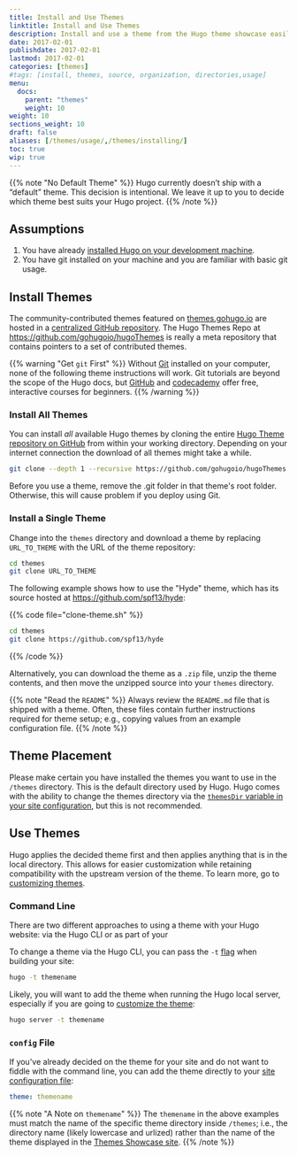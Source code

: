 ```yaml
---
title: Install and Use Themes
linktitle: Install and Use Themes
description: Install and use a theme from the Hugo theme showcase easily through the CLI.
date: 2017-02-01
publishdate: 2017-02-01
lastmod: 2017-02-01
categories: [themes]
#tags: [install, themes, source, organization, directories,usage]
menu:
  docs:
    parent: "themes"
    weight: 10
weight: 10
sections_weight: 10
draft: false
aliases: [/themes/usage/,/themes/installing/]
toc: true
wip: true
---
```


{{% note "No Default Theme" %}}
Hugo currently doesn’t ship with a “default” theme. This decision is intentional. We leave it up to you to decide which theme best suits your Hugo project.
{{% /note %}}

## Assumptions

1. You have already [installed Hugo on your development machine][install].
2. You have git installed on your machine and you are familiar with basic git usage.

## Install Themes

The community-contributed themes featured on [themes.gohugo.io](//themes.gohugo.io/) are hosted in a [centralized GitHub repository][themesrepo]. The Hugo Themes Repo at <https://github.com/gohugoio/hugoThemes> is really a meta repository that contains pointers to a set of contributed themes.

{{% warning "Get `git` First" %}}
Without [Git](https://git-scm.com/) installed on your computer, none of the following theme instructions will work. Git tutorials are beyond the scope of the Hugo docs, but [GitHub](https://try.github.io/) and [codecademy](https://www.codecademy.com/learn/learn-git) offer free, interactive courses for beginners.
{{% /warning %}}

### Install All Themes

You can install *all* available Hugo themes by cloning the entire [Hugo Theme repository on GitHub][themesrepo] from within your working directory. Depending on your internet connection the download of all themes might take a while.

```bash
git clone --depth 1 --recursive https://github.com/gohugoio/hugoThemes.git themes
```

Before you use a theme, remove the .git folder in that theme's root folder. Otherwise, this will cause problem if you deploy using Git.

### Install a Single Theme

Change into the `themes` directory and download a theme by replacing `URL_TO_THEME` with the URL of the theme repository:

```bash
cd themes
git clone URL_TO_THEME
```

The following example shows how to use the "Hyde" theme, which has its source hosted at <https://github.com/spf13/hyde>:

{{% code file="clone-theme.sh" %}}
```bash
cd themes
git clone https://github.com/spf13/hyde
```
{{% /code %}}

Alternatively, you can download the theme as a `.zip` file, unzip the theme contents, and then move the unzipped source into your `themes` directory.

{{% note "Read the `README`" %}}
Always review the `README.md` file that is shipped with a theme. Often, these files contain further instructions required for theme setup; e.g., copying values from an example configuration file.
{{% /note %}}

## Theme Placement

Please make certain you have installed the themes you want to use in the
`/themes` directory. This is the default directory used by Hugo. Hugo comes with the ability to change the themes directory via the [`themesDir` variable in your site configuration][config], but this is not recommended.

## Use Themes

Hugo applies the decided theme first and then applies anything that is in the local directory. This allows for easier customization while retaining compatibility with the upstream version of the theme. To learn more, go to [customizing themes][customizethemes].

### Command Line

There are two different approaches to using a theme with your Hugo website: via the Hugo CLI or as part of your

To change a theme via the Hugo CLI, you can pass the `-t` [flag][] when building your site:

```bash
hugo -t themename
```

Likely, you will want to add the theme when running the Hugo local server, especially if you are going to [customize the theme][customizethemes]:

```bash
hugo server -t themename
```

### `config` File

If you've already decided on the theme for your site and do not want to fiddle with the command line, you can add the theme directly to your [site configuration file][config]:

```yaml
theme: themename
```

{{% note "A Note on `themename`" %}}
The `themename` in the above examples must match the name of the specific theme directory inside `/themes`; i.e., the directory name (likely lowercase and urlized) rather than the name of the theme displayed in the [Themes Showcase site](http://themes.gohugo.io).
{{% /note %}}

[customizethemes]: /themes/customizing/
[flag]: /getting-started/usage/ "See the full list of flags in Hugo's basic usage."
[install]: /getting-started/installing/
[config]: /getting-started/configuration/  "Learn how to customize your Hugo website configuration file in yaml, toml, or json."
[themesrepo]: https://github.com/gohugoio/hugoThemes